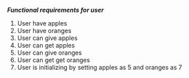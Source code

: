 ***Functional requirements for user***

1. User have apples
2. User have oranges
3. User can give apples
4. User can get apples
5. User can give oranges
6. User can get get oranges
7. User is initializing by setting apples as 5 and oranges as 7
